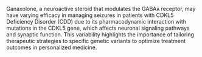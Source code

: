 Ganaxolone, a neuroactive steroid that modulates the GABAᴀ receptor, may have varying efficacy in managing seizures in patients with CDKL5 Deficiency Disorder (CDD) due to its pharmacodynamic interaction with mutations in the CDKL5 gene, which affects neuronal signaling pathways and synaptic function. This variability highlights the importance of tailoring therapeutic strategies to specific genetic variants to optimize treatment outcomes in personalized medicine.